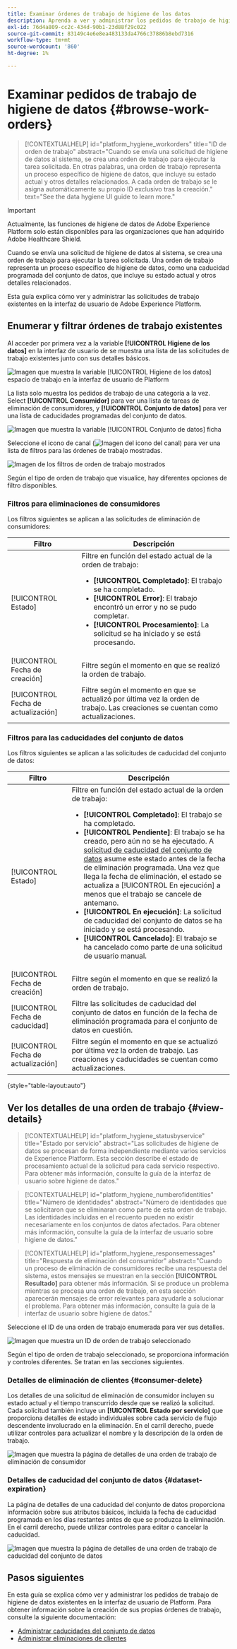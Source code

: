 ```yaml
---
title: Examinar órdenes de trabajo de higiene de los datos
description: Aprenda a ver y administrar los pedidos de trabajo de higiene de datos existentes en la interfaz de usuario de Adobe Experience Platform.
exl-id: 76d4a809-cc2c-434d-90b1-23d88f29c022
source-git-commit: 83149c4e6e8ea483133da4766c37886b8ebd7316
workflow-type: tm+mt
source-wordcount: '860'
ht-degree: 1%

---
```


# Examinar pedidos de trabajo de higiene de datos {#browse-work-orders}

>[!CONTEXTUALHELP]
>id="platform_hygiene_workorders"
>title="ID de orden de trabajo"
>abstract="Cuando se envía una solicitud de higiene de datos al sistema, se crea una orden de trabajo para ejecutar la tarea solicitada. En otras palabras, una orden de trabajo representa un proceso específico de higiene de datos, que incluye su estado actual y otros detalles relacionados. A cada orden de trabajo se le asigna automáticamente su propio ID exclusivo tras la creación."
>text="See the data hygiene UI guide to learn more."

>[!IMPORTANT]
>
>Actualmente, las funciones de higiene de datos de Adobe Experience Platform solo están disponibles para las organizaciones que han adquirido Adobe Healthcare Shield.

Cuando se envía una solicitud de higiene de datos al sistema, se crea una orden de trabajo para ejecutar la tarea solicitada. Una orden de trabajo representa un proceso específico de higiene de datos, como una caducidad programada del conjunto de datos, que incluye su estado actual y otros detalles relacionados.

Esta guía explica cómo ver y administrar las solicitudes de trabajo existentes en la interfaz de usuario de Adobe Experience Platform.

## Enumerar y filtrar órdenes de trabajo existentes

Al acceder por primera vez a la variable **[!UICONTROL Higiene de los datos]** en la interfaz de usuario de se muestra una lista de las solicitudes de trabajo existentes junto con sus detalles básicos.

![Imagen que muestra la variable [!UICONTROL Higiene de los datos] espacio de trabajo en la interfaz de usuario de Platform](../images/ui/browse/work-order-list.png)

La lista solo muestra los pedidos de trabajo de una categoría a la vez. Select **[!UICONTROL Consumidor]** para ver una lista de tareas de eliminación de consumidores, y **[!UICONTROL Conjunto de datos]** para ver una lista de caducidades programadas del conjunto de datos.

![Imagen que muestra la variable [!UICONTROL Conjunto de datos] ficha](../images/ui/browse/dataset-tab.png)

Seleccione el icono de canal (![Imagen del icono del canal](../images/ui/browse/funnel-icon.png)) para ver una lista de filtros para las órdenes de trabajo mostradas.

![Imagen de los filtros de orden de trabajo mostrados](../images/ui/browse/filters.png)

Según el tipo de orden de trabajo que visualice, hay diferentes opciones de filtro disponibles.

### Filtros para eliminaciones de consumidores

Los filtros siguientes se aplican a las solicitudes de eliminación de consumidores:

| Filtro | Descripción |
| --- | --- |
| [!UICONTROL Estado] | Filtre en función del estado actual de la orden de trabajo:<ul><li>**[!UICONTROL Completado]**: El trabajo se ha completado.</li><li>**[!UICONTROL Error]**: El trabajo encontró un error y no se pudo completar.</li><li>**[!UICONTROL Procesamiento]**: La solicitud se ha iniciado y se está procesando.</li></ul> |
| [!UICONTROL Fecha de creación] | Filtre según el momento en que se realizó la orden de trabajo. |
| [!UICONTROL Fecha de actualización] | Filtre según el momento en que se actualizó por última vez la orden de trabajo. Las creaciones se cuentan como actualizaciones. |

### Filtros para las caducidades del conjunto de datos

Los filtros siguientes se aplican a las solicitudes de caducidad del conjunto de datos:

| Filtro | Descripción |
| --- | --- |
| [!UICONTROL Estado] | Filtre en función del estado actual de la orden de trabajo:<ul><li>**[!UICONTROL Completado]**: El trabajo se ha completado.</li><li>**[!UICONTROL Pendiente]**: El trabajo se ha creado, pero aún no se ha ejecutado. A [solicitud de caducidad del conjunto de datos](./dataset-expiration.md) asume este estado antes de la fecha de eliminación programada. Una vez que llega la fecha de eliminación, el estado se actualiza a [!UICONTROL En ejecución] a menos que el trabajo se cancele de antemano.</li><li>**[!UICONTROL En ejecución]**: La solicitud de caducidad del conjunto de datos se ha iniciado y se está procesando.</li><li>**[!UICONTROL Cancelado]**: El trabajo se ha cancelado como parte de una solicitud de usuario manual.</li></ul> |
| [!UICONTROL Fecha de creación] | Filtre según el momento en que se realizó la orden de trabajo. |
| [!UICONTROL Fecha de caducidad] | Filtre las solicitudes de caducidad del conjunto de datos en función de la fecha de eliminación programada para el conjunto de datos en cuestión. |
| [!UICONTROL Fecha de actualización] | Filtre según el momento en que se actualizó por última vez la orden de trabajo. Las creaciones y caducidades se cuentan como actualizaciones. |

{style=&quot;table-layout:auto&quot;}

## Ver los detalles de una orden de trabajo {#view-details}

>[!CONTEXTUALHELP]
>id="platform_hygiene_statusbyservice"
>title="Estado por servicio"
>abstract="Las solicitudes de higiene de datos se procesan de forma independiente mediante varios servicios de Experience Platform. Esta sección describe el estado de procesamiento actual de la solicitud para cada servicio respectivo. Para obtener más información, consulte la guía de la interfaz de usuario sobre higiene de datos."

>[!CONTEXTUALHELP]
>id="platform_hygiene_numberofidentities"
>title="Número de identidades"
>abstract="Número de identidades que se solicitaron que se eliminaran como parte de esta orden de trabajo. Las identidades incluidas en el recuento pueden no existir necesariamente en los conjuntos de datos afectados. Para obtener más información, consulte la guía de la interfaz de usuario sobre higiene de datos."

>[!CONTEXTUALHELP]
>id="platform_hygiene_responsemessages"
>title="Respuesta de eliminación del consumidor"
>abstract="Cuando un proceso de eliminación de consumidores recibe una respuesta del sistema, estos mensajes se muestran en la sección **[!UICONTROL Resultado]** para obtener más información. Si se produce un problema mientras se procesa una orden de trabajo, en esta sección aparecerán mensajes de error relevantes para ayudarle a solucionar el problema. Para obtener más información, consulte la guía de la interfaz de usuario sobre higiene de datos."

Seleccione el ID de una orden de trabajo enumerada para ver sus detalles.

![Imagen que muestra un ID de orden de trabajo seleccionado](../images/ui/browse/select-work-order.png)

Según el tipo de orden de trabajo seleccionado, se proporciona información y controles diferentes. Se tratan en las secciones siguientes.

### Detalles de eliminación de clientes {#consumer-delete}

Los detalles de una solicitud de eliminación de consumidor incluyen su estado actual y el tiempo transcurrido desde que se realizó la solicitud. Cada solicitud también incluye un **[!UICONTROL Estado por servicio]** que proporciona detalles de estado individuales sobre cada servicio de flujo descendente involucrado en la eliminación. En el carril derecho, puede utilizar controles para actualizar el nombre y la descripción de la orden de trabajo.

![Imagen que muestra la página de detalles de una orden de trabajo de eliminación de consumidor](../images/ui/browse/consumer-delete-details.png)

### Detalles de caducidad del conjunto de datos {#dataset-expiration}

La página de detalles de una caducidad del conjunto de datos proporciona información sobre sus atributos básicos, incluida la fecha de caducidad programada en los días restantes antes de que se produzca la eliminación. En el carril derecho, puede utilizar controles para editar o cancelar la caducidad.

![Imagen que muestra la página de detalles de una orden de trabajo de caducidad del conjunto de datos](../images/ui/browse/ttl-details.png)

## Pasos siguientes

En esta guía se explica cómo ver y administrar los pedidos de trabajo de higiene de datos existentes en la interfaz de usuario de Platform. Para obtener información sobre la creación de sus propias órdenes de trabajo, consulte la siguiente documentación:

* [Administrar caducidades del conjunto de datos](./dataset-expiration.md)
* [Administrar eliminaciones de clientes](./delete-consumer.md)
